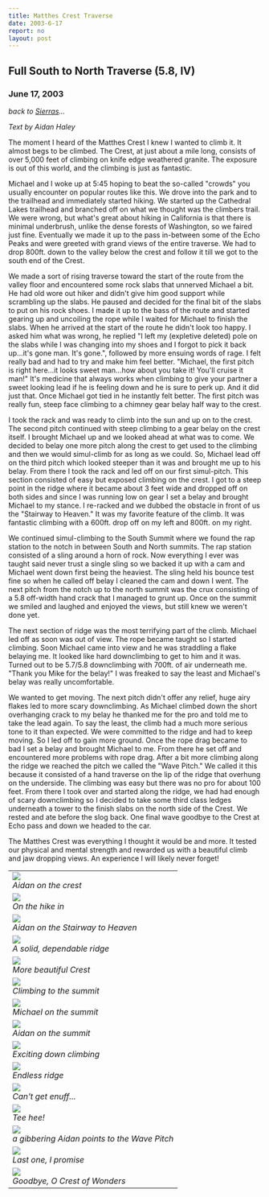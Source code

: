 ```yaml
---
title: Matthes Crest Traverse
date: 2003-6-17
report: no
layout: post
---
```


<h2>Full South to North Traverse (5.8, IV)</h2>
<h3>June 17, 2003</h3>

_back to [Sierras](cali.html)..._

<i>Text by Aidan Haley</i>

The moment I heard of the Matthes Crest I knew I wanted to climb it. 
It almost begs to be climbed. The Crest, at just about a mile long, 
consists of over 5,000 feet of climbing on knife edge weathered granite. 
The exposure is out of this world, and the climbing is just as fantastic.


Michael and I woke up at 5:45 hoping to beat the so-called "crowds" you 
usually encounter on popular routes like this. We drove into the park 
and to the trailhead and immediately started hiking. We started up the 
Cathedral Lakes trailhead and branched off on what we thought was the 
climbers trail. We were wrong, but what's great about hiking in California 
is that there is minimal underbrush, unlike the dense forests of Washington, 
so we faired just fine. Eventually we made it up to the pass in-between some 
of the Echo Peaks and were greeted with grand views of the entire traverse. 
We had to drop 800ft. down to the valley below the crest and follow it till 
we got to the south end of the Crest. 



We made a sort of rising traverse 
toward the start of the route from the valley floor and encountered some 
rock slabs that unnerved Michael a bit. He had old wore out hiker and 
didn't give him good support while scrambling up the slabs. He paused 
and decided for the final bit of the slabs to put on his rock shoes. I 
made it up to the bass of the route and started gearing up and uncoiling 
the rope while I waited for Michael to finish the slabs. When he arrived 
at the start of the route he didn't look too happy. I asked him what was 
wrong, he replied "I left my (expletive deleted) pole on the slabs while 
I was changing into my shoes and I forgot to pick it back up...it's gone man.
It's gone.", 
followed by more ensuing words of rage. I felt really bad and had to try 
and make him feel better. "Michael, the first pitch is right here...it 
looks sweet man...how about you take it! You'll cruise it man!" It's 
medicine that always works when climbing to give your partner a sweet 
looking lead if he is feeling down and he is sure to perk up.  And it 
did just that. Once Michael got tied in he instantly felt better. The 
first pitch was really fun, steep face climbing to a chimney gear belay 
half way to the crest. 


I took the rack and was ready to climb into the 
sun and up on to the crest. The second pitch continued with steep 
climbing to a gear belay on the crest itself. I brought Michael up and we 
looked ahead at what was to come. We decided to belay one more pitch 
along the crest to get used to the climbing and then we would simul-climb 
for as long as we could. So, Michael lead off on the third pitch which 
looked steeper than it was and brought me up to his belay. From there I 
took the rack and led off on our first simul-pitch. This section 
consisted of easy but exposed climbing on the crest. I got to a steep point in 
the ridge where it became about 3 feet wide and dropped off on both sides 
and since I was running low on gear I set a belay and brought Michael to 
my stance. I re-racked and we dubbed the obstacle in front of us the 
"Stairway to Heaven." It was my favorite feature of the climb. It 
was fantastic climbing with a 600ft. drop off on my left and 800ft. on 
my right. 



We continued simul-climbing to the South Summit where we 
found the rap station to the notch in between South and North summits. 
The rap station consisted of a sling around a horn of rock. Now 
everything I ever was taught said never trust a single sling so we 
backed it up with a cam and Michael went down first being the heaviest. 
The sling held his bounce test fine so when he called off belay I 
cleaned the cam and down I went. The next pitch from the notch up to 
the north summit was the crux consisting of a 5.8 off-width hand crack 
that I managed to grunt up. Once on the summit we smiled and laughed 
and enjoyed the views, but still knew we weren't done yet. 



The next 
section of ridge was the most terrifying part of the climb. Michael 
led off as soon was out of view. The rope became taught so I started 
climbing. Soon Michael came into view and he was straddling a flake 
belaying me. It looked like hard downclimbing to get to him and it 
was. Turned out to be 5.7/5.8 downclimbing with 700ft. of air 
underneath me. "Thank you Mike for the belay!" I was freaked to 
say the least and Michael's belay was really uncomfortable. 


We wanted to get moving. The next pitch 
didn't offer any relief, huge airy flakes led to more scary downclimbing. 
As Michael climbed down the short overhanging crack to my belay he 
thanked me for the pro and told me to take the lead again. To say 
the least, the climb had a much more serious tone to it than expected. 
We were committed to the ridge and had to keep moving. So I led off 
to gain more ground. Once the rope drag became to bad I set a belay 
and brought Michael to me. From there he set off and encountered more 
problems with rope drag. After a bit more climbing along the ridge 
we reached the pitch we called the "Wave Pitch." We called it this 
because it consisted of a hand traverse on the lip of the ridge that 
overhung on the underside. The climbing was easy but there was no pro 
for about 100 feet. From there I took over and started along the ridge, 
we had had enough of scary downclimbing so I decided to take some 
third class ledges underneath a tower to the finish slabs on the 
north side of the Crest. We rested and ate before the slog 
back. One final wave goodbye to the Crest at Echo pass 
and down we headed to the car.


The Matthes Crest was everything I thought it would be and more. It tested 
our physical and mental strength and rewarded us with a beautiful climb and 
jaw dropping views. An experience I will likely never forget!




</td>

<td width="30%" valign=top>
<table>
<tr><td>
<a href="images/articles/trips/2003/matcrest3.jpg"><img src="images/articles/trips/2003/matcrest3.jpg"></a><br>
<i>Aidan on the crest</i>
</td></tr>
<tr><td>
<a href="images/articles/trips/2003/tomatcrest.jpg"><img src="images/articles/trips/2003/tomatcrest.jpg"></a><br>
<i>On the hike in</i>
</td></tr>
<tr><td>
<a href="images/articles/trips/2003/stairmaster.jpg"><img src="images/articles/trips/2003/stairmaster.jpg"></a><br>
<i>Aidan on the Stairway to Heaven</i>
</td></tr>
<tr><td>
<a href="images/articles/trips/2003/hangingout1.jpg"><img src="images/articles/trips/2003/hangingout1.jpg"></a><br>
<i>A solid, dependable ridge</i>
</td></tr>
<tr><td>
<a href="images/articles/trips/2003/matcrest4.jpg"><img src="images/articles/trips/2003/matcrest4.jpg"></a><br>
<i>More beautiful Crest</i>
</td></tr>
<tr><td>
<a href="images/articles/trips/2003/mattosum.jpg"><img src="images/articles/trips/2003/mattosum.jpg"></a><br>
<i>Climbing to the summit</i>
</td></tr>
<tr><td>
<a href="images/articles/trips/2003/meonmatcrest.jpg"><img src="images/articles/trips/2003/meonmatcrest.jpg"></a><br>
<i>Michael on the summit</i>
</td></tr>
<tr><td>
<a href="images/articles/trips/2003/matsummit1.jpg"><img src="images/articles/trips/2003/matsummit1.jpg"></a><br>
<i>Aidan on the summit</i>
</td></tr>
<tr><td>
<a href="images/articles/trips/2003/backtosummit.jpg"><img src="images/articles/trips/2003/backtosummit.jpg"></a><br>
<i>Exciting down climbing</i>
</td></tr>
<tr><td>
<a href="images/articles/trips/2003/longway.jpg"><img src="images/articles/trips/2003/longway.jpg"></a><br>
<i>Endless ridge</i>
</td></tr>
<tr><td>
<a href="images/articles/trips/2003/matcrest2.jpg"><img src="images/articles/trips/2003/matcrest2.jpg"></a><br>
<i>Can't get enuff...</i>
</td></tr>
<tr><td>
<a href="images/articles/trips/2003/matintoto.jpg"><img src="images/articles/trips/2003/matintoto.jpg"></a><br>
<i>Tee hee!</i>
</td></tr>
<tr><td>
<a href="images/articles/trips/2003/rockcornice.jpg"><img src="images/articles/trips/2003/rockcornice.jpg"></a><br>
<i>a gibbering Aidan points to the Wave Pitch</i>
</td></tr>
<tr><td>
<a href="images/articles/trips/2003/matcrest1.jpg"><img src="images/articles/trips/2003/matcrest1.jpg"></a><br>
<i>Last one, I promise</i>
</td></tr>
<tr><td>
<a href="images/articles/trips/2003/walktomat.jpg"><img src="images/articles/trips/2003/walktomat.jpg"></a><br>
<i>Goodbye, O Crest of Wonders</i>
